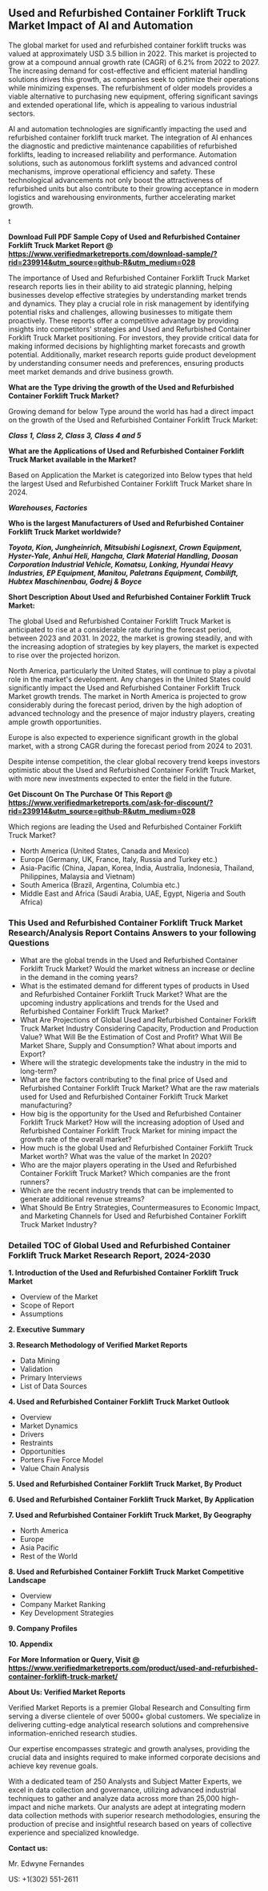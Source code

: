 <h2>Used and Refurbished Container Forklift Truck Market Impact of AI and Automation</h2><p>The global market for used and refurbished container forklift trucks was valued at approximately USD 3.5 billion in 2022. This market is projected to grow at a compound annual growth rate (CAGR) of 6.2% from 2022 to 2027. The increasing demand for cost-effective and efficient material handling solutions drives this growth, as companies seek to optimize their operations while minimizing expenses. The refurbishment of older models provides a viable alternative to purchasing new equipment, offering significant savings and extended operational life, which is appealing to various industrial sectors.</p><p>AI and automation technologies are significantly impacting the used and refurbished container forklift truck market. The integration of AI enhances the diagnostic and predictive maintenance capabilities of refurbished forklifts, leading to increased reliability and performance. Automation solutions, such as autonomous forklift systems and advanced control mechanisms, improve operational efficiency and safety. These technological advancements not only boost the attractiveness of refurbished units but also contribute to their growing acceptance in modern logistics and warehousing environments, further accelerating market growth.</p>t</p><p id="" class=""><strong>Download Full PDF Sample Copy of Used and Refurbished Container Forklift Truck Market Report @ <a href="https://www.verifiedmarketreports.com/download-sample/?rid=239914&utm_source=github-R&utm_medium=028" target="_blank">https://www.verifiedmarketreports.com/download-sample/?rid=239914&utm_source=github-R&utm_medium=028</a></strong></p><p>The importance of&nbsp;Used and Refurbished Container Forklift Truck Market research reports lies in their ability to aid strategic planning, helping businesses develop effective strategies by understanding market trends and dynamics. They play a crucial role in risk management by identifying potential risks and challenges, allowing businesses to mitigate them proactively. These reports offer a competitive advantage by providing insights into competitors' strategies and Used and Refurbished Container Forklift Truck Market positioning. For investors, they provide critical data for making informed decisions by highlighting market forecasts and growth potential. Additionally, market research reports guide product development by understanding consumer needs and preferences, ensuring products meet market demands and drive business growth.</p><p><strong>What are the&nbsp;Type driving the growth of the Used and Refurbished Container Forklift Truck Market?</strong></p><p id="" class="">Growing demand for below Type around the world has had a direct impact on the growth of the Used and Refurbished Container Forklift Truck Market:</p><em><strong>Class 1, Class 2, Class 3, Class 4 and 5</strong></em></p><strong>What are the&nbsp;Applications&nbsp;of Used and Refurbished Container Forklift Truck Market available in the Market?</strong></p><p id="" class="">Based on Application the Market is categorized into Below types that held the largest Used and Refurbished Container Forklift Truck Market share In 2024.</p><em><strong>Warehouses, Factories</strong></em></p><strong>Who is the largest Manufacturers of Used and Refurbished Container Forklift Truck Market worldwide?</strong></p><p><em><strong>Toyota, Kion, Jungheinrich, Mitsubishi Logisnext, Crown Equipment, Hyster-Yale, Anhui Heli, Hangcha, Clark Material Handling, Doosan Corporation Industrial Vehicle, Komatsu, Lonking, Hyundai Heavy Industries, EP Equipment, Manitou, Paletrans Equipment, Combilift, Hubtex Maschinenbau, Godrej & Boyce</strong></em></p><p id="" class=""><strong>Short Description About Used and Refurbished Container Forklift Truck Market:</strong></p><p>The global Used and Refurbished Container Forklift Truck Market is anticipated to rise at a considerable rate during the forecast period, between 2023 and 2031. In 2022, the market is growing steadily, and with the increasing adoption of strategies by key players, the market is expected to rise over the projected horizon.</p><p>North America, particularly the United States, will continue to play a pivotal role in the market's development. Any changes in the United States could significantly impact the Used and Refurbished Container Forklift Truck Market growth trends. The market in North America is projected to grow considerably during the forecast period, driven by the high adoption of advanced technology and the presence of major industry players, creating ample growth opportunities.</p><p>Europe is also expected to experience significant growth in the global market, with a strong CAGR during the forecast period from 2024 to 2031.</p><p>Despite intense competition, the clear global recovery trend keeps investors optimistic about the Used and Refurbished Container Forklift Truck Market, with more new investments expected to enter the field in the future.</p><p id="" class=""><strong>Get Discount On The Purchase Of This Report @ <a href="https://www.verifiedmarketreports.com/ask-for-discount/?rid=239914&utm_source=github-R&utm_medium=028" target="_blank">https://www.verifiedmarketreports.com/ask-for-discount/?rid=239914&utm_source=github-R&utm_medium=028</a></strong></p>Which regions are leading the Used and Refurbished Container Forklift Truck Market?</p><ul><li>North America (United States, Canada and Mexico)</li><li>Europe (Germany, UK, France, Italy, Russia and Turkey etc.)</li><li>Asia-Pacific (China, Japan, Korea, India, Australia, Indonesia, Thailand, Philippines, Malaysia and Vietnam)</li><li>South America (Brazil, Argentina, Columbia etc.)</li><li>Middle East and Africa (Saudi Arabia, UAE, Egypt, Nigeria and South Africa)</li></ul><h3 id="" class="">This Used and Refurbished Container Forklift Truck Market Research/Analysis Report Contains Answers to your following Questions</h3><ul><li>What are the global trends in the Used and Refurbished Container Forklift Truck Market? Would the market witness an increase or decline in the demand in the coming years?</li><li>What is the estimated demand for different types of products in Used and Refurbished Container Forklift Truck Market? What are the upcoming industry applications and trends for the Used and Refurbished Container Forklift Truck Market?</li><li>What Are Projections of Global Used and Refurbished Container Forklift Truck Market Industry Considering Capacity, Production and Production Value? What Will Be the Estimation of Cost and Profit? What Will Be Market Share, Supply and Consumption? What about imports and Export?</li><li>Where will the strategic developments take the industry in the mid to long-term?</li><li>What are the factors contributing to the final price of Used and Refurbished Container Forklift Truck Market? What are the raw materials used for Used and Refurbished Container Forklift Truck Market manufacturing?</li><li>How big is the opportunity for the Used and Refurbished Container Forklift Truck Market? How will the increasing adoption of Used and Refurbished Container Forklift Truck Market for mining impact the growth rate of the overall market?</li><li>How much is the global Used and Refurbished Container Forklift Truck Market worth? What was the value of the market In 2020?</li><li>Who are the major players operating in the Used and Refurbished Container Forklift Truck Market? Which companies are the front runners?</li><li>Which are the recent industry trends that can be implemented to generate additional revenue streams?</li><li>What Should Be Entry Strategies, Countermeasures to Economic Impact, and Marketing Channels for Used and Refurbished Container Forklift Truck Market Industry?</li></ul><h3 id="" class="">Detailed TOC of Global Used and Refurbished Container Forklift Truck Market Research Report, 2024-2030</h3><p id="" class=""><strong>1. Introduction of the Used and Refurbished Container Forklift Truck Market</strong></p><ul><li>Overview of the Market</li><li>Scope of Report</li><li>Assumptions</li></ul><p id="" class=""><strong>2. Executive Summary</strong></p><p id="" class=""><strong>3. Research Methodology of Verified Market Reports</strong></p><ul><li>Data Mining</li><li>Validation</li><li>Primary Interviews</li><li>List of Data Sources</li></ul><p id="" class=""><strong>4. Used and Refurbished Container Forklift Truck Market Outlook</strong></p><ul><li>Overview</li><li>Market Dynamics</li><li>Drivers</li><li>Restraints</li><li>Opportunities</li><li>Porters Five Force Model</li><li>Value Chain Analysis</li></ul><p id="" class=""><strong>5. Used and Refurbished Container Forklift Truck Market, By Product</strong></p><p id="" class=""><strong>6. Used and Refurbished Container Forklift Truck Market, By Application</strong></p><p id="" class=""><strong>7. Used and Refurbished Container Forklift Truck Market, By Geography</strong></p><ul><li>North America</li><li>Europe</li><li>Asia Pacific</li><li>Rest of the World</li></ul><p id="" class=""><strong>8. Used and Refurbished Container Forklift Truck Market Competitive Landscape</strong></p><ul><li>Overview</li><li>Company Market Ranking</li><li>Key Development Strategies</li></ul><p id="" class=""><strong>9. Company Profiles</strong></p><p id="" class=""><strong>10. Appendix</strong></p><p id="" class=""><strong>For More Information or Query, Visit @ <a href="https://www.verifiedmarketreports.com/product/used-and-refurbished-container-forklift-truck-market/" target="_blank">https://www.verifiedmarketreports.com/product/used-and-refurbished-container-forklift-truck-market/</a></strong></p><p id="" class=""><strong>About Us: Verified Market Reports</strong></p><p id="" class="">Verified Market Reports is a premier Global Research and Consulting firm serving a diverse clientele of over 5000+ global customers. We specialize in delivering cutting-edge analytical research solutions and comprehensive information-enriched research studies.</p><p id="" class="">Our expertise encompasses strategic and growth analyses, providing the crucial data and insights required to make informed corporate decisions and achieve key revenue goals.</p><p id="" class="">With a dedicated team of 250 Analysts and Subject Matter Experts, we excel in data collection and governance, utilizing advanced industrial techniques to gather and analyze data across more than 25,000 high-impact and niche markets. Our analysts are adept at integrating modern data collection methods with superior research methodologies, ensuring the production of precise and insightful research based on years of collective experience and specialized knowledge.</p><p id="" class=""><strong>Contact us:</strong></p><p id="" class="">Mr. Edwyne Fernandes</p><p id="" class="">US: +1(302) 551-2611</p>